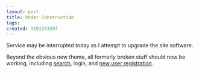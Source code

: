 ```yaml
---
layout: post
title: Under Construction
tags: 
created: 1191343397
---
```

Service may be interrupted today as I attempt to upgrade the site software.

Beyond the obvious new theme, all formerly broken stuff should now be working, including [search](/search), login, and [new user registration](/user/register).
